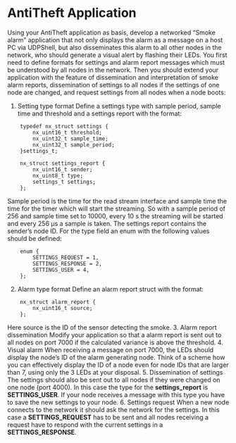 # AntiTheft Application
Using your AntiTheft application as basis, develop a networked “Smoke alarm” application that not only displays the alarm as a message on a host PC via UDPShell, but also disseminates this alarm to all other nodes in the network, who should generate a visual alert by flashing their LEDs.
You first need to define formats for settings and alarm report messages which must be understood by all nodes in the network. Then you should extend your application with the feature of dissemination and interpretation of smoke alarm reports, dissemination of settings to all nodes if the settings of one node are changed, and request settings from all nodes when a node boots:
1. Setting type format Define a settings type with sample period, sample time and threshold and a settings report with the format:
```
    typedef nx_struct settings {
        nx_uint16_t threshold;
        nx_uint32_t sample_time;
        nx_uint32_t sample_period;
    }settings_t;

    nx_struct settings_report {
        nx_uint16_t sender;
        nx_uint8_t type;
        settings_t settings;
    };
```
Sample period is the time for the read stream interface and sample time the time for the timer which will start the streaming. So with a sample period of 256 and sample time set to 10000, every 10 s the streaming will be started and every 256 µs a sample is taken. The settings report contains the sender’s node ID. For the type field an enum with the following values should be defined:
```
    enum {
        SETTINGS_REQUEST = 1,
        SETTINGS_RESPONSE = 2,
        SETTINGS_USER = 4,
    };
```
2. Alarm type format Define an alarm report struct with the format:
```
    nx_struct alarm_report {
        nx_uint16_t source;
    };
```
Here source is the ID of the sensor detecting the smoke.
3. Alarm report dissemination Modify your application so that a alarm report is sent out to all nodes on port 7000 if the calculated variance is above the threshold.
4. Visual alarm When receiving a message on port 7000, the LEDs should display the node’s ID of the alarm generating node. Think of a scheme how you can effectively display the ID of a node even for node IDs that are larger than 7, using only the 3 LEDs at your disposal.
5. Dissemination of settings The settings should also be sent out to all nodes if they were changed on one node (port 4000). In this case the type for the **settings_report** is **SETTINGS_USER**. If your node receives a message with this type you have to save the new settings to your node.
6. Settings request When a new node connects to the network it should ask the network for the settings. In this case a **SETTINGS_REQUEST** has to be sent and all nodes receiving a request have to respond with the current settings in a **SETTINGS_RESPONSE**.
